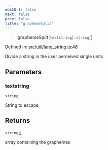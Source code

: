 ```yaml
---
editUrl: false
next: false
prev: false
title: "graphemeSplit"
---
```


> **graphemeSplit**(`textstring`): `string`[]

Defined in: [src/util/lang\_string.ts:48](https://github.com/fabricjs/fabric.js/blob/fea1b29b7495d9634e300bd4bfa43de097745805/src/util/lang_string.ts#L48)

Divide a string in the user perceived single units

## Parameters

### textstring

`string`

String to escape

## Returns

`string`[]

array containing the graphemes
